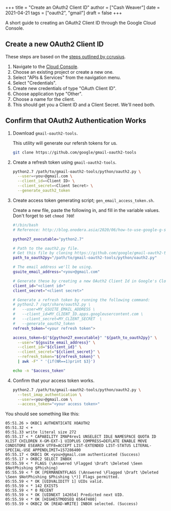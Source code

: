 +++
title = "Create an OAuth2 Client ID"
author = ["Cash Weaver"]
date = 2021-04-21
tags = ["oauth2", "gmail"]
draft = false
+++

A short guide to creating an OAuth2 Client ID through the Google Cloud Console.

## Create a new OAuth2 Client ID

These steps are based on the [steps outlined by ccrusius](https://github.com/ccrusius/auth-source-xoauth2/blob/d3890eaa3a46dc89758ec6b789949e70ae782896/auth-source-xoauth2.el#L85).

1. Navigate to the [Cloud Console](https://console.cloud.google.com).
2. Choose an existing project or create a new one.
3. Select "APIs & Services" from the navigation menu.
4. Select "Credentials".
5. Create new credentials of type "OAuth Client ID".
6. Choose application type "Other".
7. Choose a name for the client.
8. This should get you a Client ID and a Client Secret. We'll need both.

## Confirm that OAuth2 Authentication Works

1.  Download `gmail-oauth2-tools`.

    This utility will generate our refersh tokens for us.

    ```sh
    git clone https://github.com/google/gmail-oauth2-tools
    ```

2.  Create a refresh token using `gmail-oauth2-tools`.

    ```sh
    python2.7 /path/to/gmail-oauth2-tools/python/oauth2.py \
      --user=<you>@gmail.com \
      --client_id=<Client ID> \
      --client_secret=<Client Secret> \
      --generate_oauth2_token
    ```

3.  Create access token generating script; `gen_email_access_token.sh`.

    Create a new file, paste the following in, and fill in the variable values. Don't forget to set `chmod 700`!

    ```sh
    #!/bin/bash
    # Reference: http://blog.onodera.asia/2020/06/how-to-use-google-g-suite-oauth2-with.html
    
    python27_executable="python2.7"
    
    # Path to the oauth2.py file.
    # Get this file by cloning https://github.com/google/gmail-oauth2-tools
    path_to_oauth2py="/path/to/gmail-oauth2-tools/python/oauth2.py"
    
    # The email address we'll be using.
    gsuite_email_address="<you>@gmail.com"
    
    # Generate these by creating a new OAuth2 Client Id in Google's Cloud.
    client_id="<client id>"
    client_secret="<client secret>"
    
    # Generate a refresh token by running the following command:
    # python2.7 /opt/share/oauth2.py \
    #   --user=MY_GSUITE_EMAIL_ADDRESS \
    #   --client_id=MY_CLIENT_ID.apps.googleusercontent.com \
    #   --client_secret=MY_CLIENT_SECRET  \
    #   --generate_oauth2_token
    refresh_token="<your refresh token">
    
    access_token=$("${python27_executable}" "${path_to_oauth2py}" \
      --user="${gsuite_email_address}" \
      --client_id="${client_id}" \
      --client_secret="${client_secret}" \
      --refresh_token="${refresh_token}" \
      | awk -F" " '{if(NR==1)print $3}')
    
    echo -n "$access_token"
    ```

4.  Confirm that your access token works.

    ```sh
    python2.7 /path/to/gmail-oauth2-tools/python/oauth2.py \
      --test_imap_authentication \
      --user=<you>@gmail.com \
      --access_token="<your access token>"
    ```
    

You should see something like this:

```
05:51.26 > OKBC1 AUTHENTICATE XOAUTH2
05:51.32 < +
05:51.33 write literal size 272
05:55.17 < * CAPABILITY IMAP4rev1 UNSELECT IDLE NAMESPACE QUOTA ID XLIST CHILDREN X-GM-EXT-1 UIDPLUS COMPRESS=DEFLATE ENABLE MOVE CONDSTORE ESEARCH UTF8=ACCEPT LIST-EXTENDED LIST-STATUS LITERAL- SPECIAL-USE APPENDLIMIT=157286400
05:55.17 < OKBC1 OK <you>@gmail.com authenticated (Success)
05:55.17 > OKBC2 SELECT INBOX
05:55.59 < * FLAGS (\Answered \Flagged \Draft \Deleted \Seen $NotPhishing $Phishing)
05:55.59 < * OK [PERMANENTFLAGS (\Answered \Flagged \Draft \Deleted \Seen $NotPhishing $Phishing \*)] Flags permitted.
05:55.59 < * OK [UIDVALIDITY 1] UIDs valid.
05:55.59 < * 142 EXISTS
05:55.59 < * 0 RECENT
05:55.59 < * OK [UIDNEXT 142654] Predicted next UID.
05:55.59 < * OK [HIGHESTMODSEQ 65647480]
05:55.59 < OKBC2 OK [READ-WRITE] INBOX selected. (Success)
```
